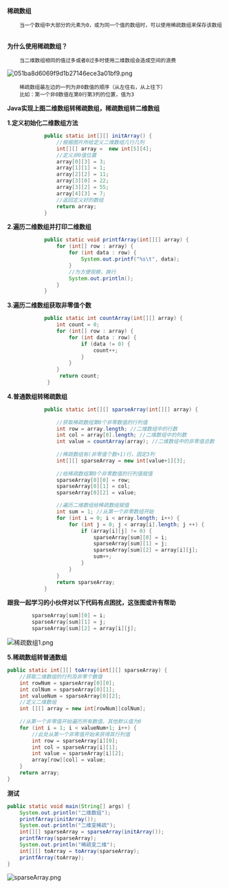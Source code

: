 **稀疏数组**

        当一个数组中大部分的元素为0，或为同一个值的数组时，可以使用稀疏数组来保存该数组


​    
**为什么使用稀疏数组？** 

        当二维数组相同的值过多或者0过多时使用二维数组会造成空间的浪费


![051ba8d6069f9d1b27146ece3a01bf9.png](https://s2.loli.net/2022/08/13/ytXkqV6wFDzeAIH.png)
        
        稀疏数组最左边的一列为非0数值的顺序（从左往右，从上往下）
        比如：第一个非0数值在第0行第3列的位置，值为3

**Java实现上图二维数组转稀疏数组，稀疏数组转二维数组**


**1.定义初始化二维数组方法**
​            

```java
            public static int[][] initArray() {
                //根据图片所给定义二维数组几行几列
                int[][] array =  new int[5][4];
                //定义非0值位置
                array[0][3] = 3;
                array[1][1] = 1;
                array[2][2] = 11;
                array[3][0] = 22;
                array[3][2] = 55;
                array[4][3] = 7;
                //返回定义好的数组
                return array;
            }
```

**2.遍历二维数组并打印二维数组**

```java
            public static void printfArray(int[][] array) {
                for (int[] row : array) {
                    for (int data : row) {
                        System.out.printf("%s\t", data);
                    }
                    //为方便观察，换行
                    System.out.println();
                }
            }
```

**3.遍历二维数组获取非零值个数**
                

```java
            public static int countArray(int[][] array) {
                int count = 0;
                for (int[] row : array) {
                    for (int data : row) {
                        if (data != 0) {
                            count++;
                        }
                    }
                }
                 return count;
             }
```

**4.普通数组转稀疏数组**
                

```java
            public static int[][] sparseArray(int[][] array) {
                
                //获取稀疏数组第0个非零数值的行列值
                int row = array.length; //二维数组中的行数
                int col = array[0].length; //二维数组中的列数
                int value = countArray(array); //二维数组中的非零值总数
                
                //稀疏数组有(非零值个数+1)行，固定3列
                int[][] sparseArray = new int[value+1][3];
                
                //给稀疏数组第0个非零数值的行列值赋值
                sparseArray[0][0] = row;
                sparseArray[0][1] = col;
                sparseArray[0][2] = value;

                //遍历二维数组给稀疏数组赋值
                int sum = 1; //从第一个非零数组开始
                for (int i = 0; i < array.length; i++) {
                    for (int j = 0; j < array[i].length; j ++) {
                        if (array[i][j] != 0) {
                            sparseArray[sum][0] = i;
                            sparseArray[sum][1] = j;
                            sparseArray[sum][2] = array[i][j];
                            sum++;
                        }
                    }
                }
                return sparseArray;
            }
```


**跟我一起学习的小伙伴对以下代码有点困扰，这张图或许有帮助**
​        

```java
        sparseArray[sum][0] = i;
        sparseArray[sum][1] = j;
        sparseArray[sum][2] = array[i][j];
```
![稀疏数组1.png](https://s2.loli.net/2022/08/13/8oQF5s2BALbcwdG.png)

**5.稀疏数组转普通数组**


```java
public static int[][] toArray(int[][] sparseArray) {
    //获取二维数组的行列及非零个数值
    int rowNum = sparseArray[0][0];
    int colNum = sparseArray[0][1];
    int valueNum = sparseArray[0][2];
    //定义二维数组
    int [][] array = new int[rowNum][colNum];
    
    //从第一个非零值开始遍历所有数值，其他默认值为0
    for (int i = 1; i < valueNum+1; i++) {
        //此处从第一个非零值开始来获得其行列值
        int row = sparseArray[i][0];
        int col = sparseArray[i][1];
        int value = sparseArray[i][2];
        array[row][col] = value;
    }
    return array;
}
```

**测试**
    

```java
public static void main(String[] args) {
    System.out.println("二维数组");
    printfArray(initArray());
    System.out.println("二维变稀疏");
    int[][] sparseArray = sparseArray(initArray());
    printfArray(sparseArray);
    System.out.println("稀疏变二维");
    int[][] toArray = toArray(sparseArray);
    printfArray(toArray);
}
```

![sparseArray.png](https://s2.loli.net/2022/08/13/v1NrQFW4UAhbcPg.png)